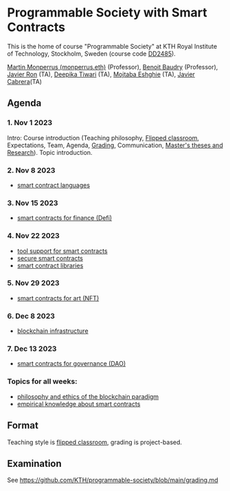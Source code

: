 # Programmable Society with Smart Contracts

This is the home of course "Programmable Society" at KTH Royal Institute of Technology, Stockholm, Sweden (course code [DD2485](https://www.kth.se/student/kurser/kurs/DD2485?l=en)).

[Martin Monperrus (monperrus.eth)](http://www.monperrus.net/martin/) (Professor), [Benoit Baudry](https://softwarediversity.eu/) (Professor), [Javier Ron](https://www.kth.se/profile/javierro?l=en) (TA), [Deepika Tiwari](https://www.kth.se/profile/deepikat) (TA), [Mojtaba Eshghie](https://www.kth.se/profile/eshghie) (TA), [Javier Cabrera](https://www.jacarte.me)(TA)

## Agenda

### 1. Nov 1 2023

Intro: Course introduction (Teaching philosophy, [Flipped classroom](https://en.wikipedia.org/wiki/Flipped_classroom), Expectations, Team, Agenda, [Grading](https://github.com/KTH/programmable-society/blob/main/grading.md), Communication, [Master's theses and Research](https://www.monperrus.net/martin/topics)). Topic introduction.

### 2. Nov 8 2023

* [smart contract languages](https://github.com/KTH/programmable-society/issues/1)

### 3. Nov 15 2023

* [smart contracts for finance (Defi)](https://github.com/KTH/programmable-society/issues/3)

### 4. Nov 22 2023

* [tool support for smart contracts](https://github.com/KTH/programmable-society/issues/2)
* [secure smart contracts](https://github.com/KTH/programmable-society/issues/7)
* [smart contract libraries](https://github.com/KTH/programmable-society/issues/10)

### 5. Nov 29 2023

* [smart contracts for art (NFT)](https://github.com/KTH/programmable-society/issues/4)

### 6. Dec 8 2023
* [blockchain infrastructure](https://github.com/KTH/programmable-society/issues/6)

### 7. Dec 13 2023

* [smart contracts for governance (DAO)](https://github.com/KTH/programmable-society/issues/5)

###  Topics for all weeks:

* [philosophy and ethics of the blockchain paradigm](https://github.com/KTH/programmable-society/issues/8)
* [empirical knowledge about smart contracts](https://github.com/KTH/programmable-society/issues/21)
  
## Format

Teaching style is [flipped classroom](https://en.wikipedia.org/wiki/Flipped_classroom), grading is project-based.

## Examination

See <https://github.com/KTH/programmable-society/blob/main/grading.md>
